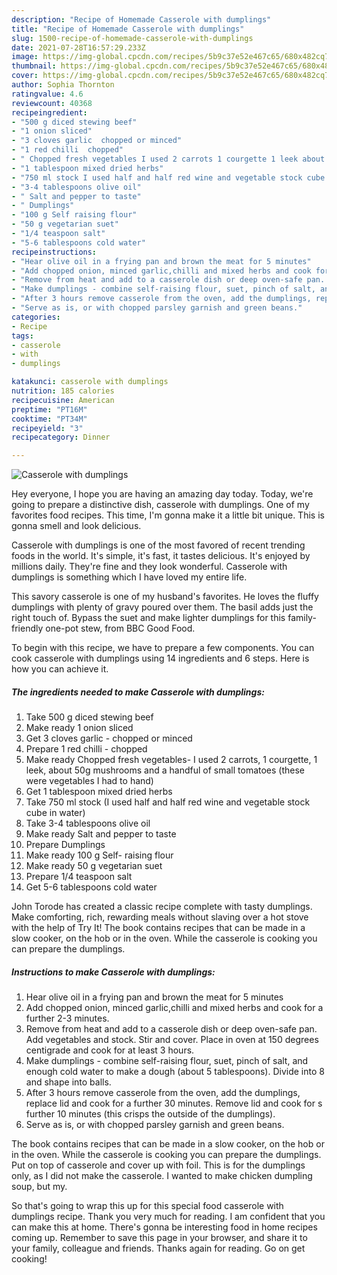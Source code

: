 ```yaml
---
description: "Recipe of Homemade Casserole with dumplings"
title: "Recipe of Homemade Casserole with dumplings"
slug: 1500-recipe-of-homemade-casserole-with-dumplings
date: 2021-07-28T16:57:29.233Z
image: https://img-global.cpcdn.com/recipes/5b9c37e52e467c65/680x482cq70/casserole-with-dumplings-recipe-main-photo.jpg
thumbnail: https://img-global.cpcdn.com/recipes/5b9c37e52e467c65/680x482cq70/casserole-with-dumplings-recipe-main-photo.jpg
cover: https://img-global.cpcdn.com/recipes/5b9c37e52e467c65/680x482cq70/casserole-with-dumplings-recipe-main-photo.jpg
author: Sophia Thornton
ratingvalue: 4.6
reviewcount: 40368
recipeingredient:
- "500 g diced stewing beef"
- "1 onion sliced"
- "3 cloves garlic  chopped or minced"
- "1 red chilli  chopped"
- " Chopped fresh vegetables I used 2 carrots 1 courgette 1 leek about 50g mushrooms and a handful of small tomatoes these were vegetables I had to hand"
- "1 tablespoon mixed dried herbs"
- "750 ml stock I used half and half red wine and vegetable stock cube in water"
- "3-4 tablespoons olive oil"
- " Salt and pepper to taste"
- " Dumplings"
- "100 g Self raising flour"
- "50 g vegetarian suet"
- "1/4 teaspoon salt"
- "5-6 tablespoons cold water"
recipeinstructions:
- "Hear olive oil in a frying pan and brown the meat for 5 minutes"
- "Add chopped onion, minced garlic,chilli and mixed herbs and cook for a further 2-3 minutes."
- "Remove from heat and add to a casserole dish or deep oven-safe pan. Add vegetables and stock. Stir and cover. Place in oven at 150 degrees centigrade and cook for at least 3 hours."
- "Make dumplings - combine self-raising flour, suet, pinch of salt, and enough cold water to make a dough (about 5 tablespoons). Divide into 8 and shape into balls."
- "After 3 hours remove casserole from the oven, add the dumplings, replace lid and cook for a further 30 minutes. Remove lid and cook for s further 10 minutes (this crisps the outside of the dumplings)."
- "Serve as is, or with chopped parsley garnish and green beans."
categories:
- Recipe
tags:
- casserole
- with
- dumplings

katakunci: casserole with dumplings 
nutrition: 185 calories
recipecuisine: American
preptime: "PT16M"
cooktime: "PT34M"
recipeyield: "3"
recipecategory: Dinner

---
```



![Casserole with dumplings](https://img-global.cpcdn.com/recipes/5b9c37e52e467c65/680x482cq70/casserole-with-dumplings-recipe-main-photo.jpg)

Hey everyone, I hope you are having an amazing day today. Today, we're going to prepare a distinctive dish, casserole with dumplings. One of my favorites food recipes. This time, I'm gonna make it a little bit unique. This is gonna smell and look delicious.

Casserole with dumplings is one of the most favored of recent trending foods in the world. It's simple, it's fast, it tastes delicious. It's enjoyed by millions daily. They're fine and they look wonderful. Casserole with dumplings is something which I have loved my entire life.

This savory casserole is one of my husband&#39;s favorites. He loves the fluffy dumplings with plenty of gravy poured over them. The basil adds just the right touch of. Bypass the suet and make lighter dumplings for this family-friendly one-pot stew, from BBC Good Food.


To begin with this recipe, we have to prepare a few components. You can cook casserole with dumplings using 14 ingredients and 6 steps. Here is how you can achieve it.

<!--inarticleads1-->

##### The ingredients needed to make Casserole with dumplings:

1. Take 500 g diced stewing beef
1. Make ready 1 onion sliced
1. Get 3 cloves garlic - chopped or minced
1. Prepare 1 red chilli - chopped
1. Make ready  Chopped fresh vegetables- I used 2 carrots, 1 courgette, 1 leek, about 50g mushrooms and a handful of small tomatoes (these were vegetables I had to hand)
1. Get 1 tablespoon mixed dried herbs
1. Take 750 ml stock (I used half and half red wine and vegetable stock cube in water)
1. Take 3-4 tablespoons olive oil
1. Make ready  Salt and pepper to taste
1. Prepare  Dumplings
1. Make ready 100 g Self- raising flour
1. Make ready 50 g vegetarian suet
1. Prepare 1/4 teaspoon salt
1. Get 5-6 tablespoons cold water


John Torode has created a classic recipe complete with tasty dumplings. Make comforting, rich, rewarding meals without slaving over a hot stove with the help of Try It! The book contains recipes that can be made in a slow cooker, on the hob or in the oven. While the casserole is cooking you can prepare the dumplings. 

<!--inarticleads2-->

##### Instructions to make Casserole with dumplings:

1. Hear olive oil in a frying pan and brown the meat for 5 minutes
1. Add chopped onion, minced garlic,chilli and mixed herbs and cook for a further 2-3 minutes.
1. Remove from heat and add to a casserole dish or deep oven-safe pan. Add vegetables and stock. Stir and cover. Place in oven at 150 degrees centigrade and cook for at least 3 hours.
1. Make dumplings - combine self-raising flour, suet, pinch of salt, and enough cold water to make a dough (about 5 tablespoons). Divide into 8 and shape into balls.
1. After 3 hours remove casserole from the oven, add the dumplings, replace lid and cook for a further 30 minutes. Remove lid and cook for s further 10 minutes (this crisps the outside of the dumplings).
1. Serve as is, or with chopped parsley garnish and green beans.


The book contains recipes that can be made in a slow cooker, on the hob or in the oven. While the casserole is cooking you can prepare the dumplings. Put on top of casserole and cover up with foil. This is for the dumplings only, as I did not make the casserole. I wanted to make chicken dumpling soup, but my. 

So that's going to wrap this up for this special food casserole with dumplings recipe. Thank you very much for reading. I am confident that you can make this at home. There's gonna be interesting food in home recipes coming up. Remember to save this page in your browser, and share it to your family, colleague and friends. Thanks again for reading. Go on get cooking!
